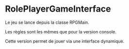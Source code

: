 # RolePlayerGameInterface

Le jeu se lance depuis la classe RPGMain.

Les règles sont les mêmes que pour la version console.

Cette version permet de jouer via une interface dynamique.
